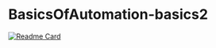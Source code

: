 # BasicsOfAutomation-basics2
[![Readme Card](https://github-readme-stats.vercel.app/api/pin/?username=TatianaRudikova&repo=BasicsOfAutomation-basics2)](https://github.com/TatianaRudikova/BasicsOfAutomation-basics2 )
